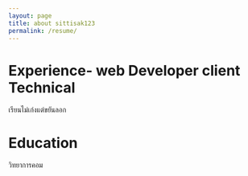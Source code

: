 ```yaml
---
layout: page
title: about sittisak123
permalink: /resume/
---
```

# Experience- web Developer client Technical
เรียนไม่เก่งแต่ขยันลอก
# Education
วิทยาการคอม
